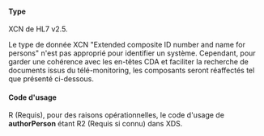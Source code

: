 #### Type

XCN de HL7 v2.5.

Le type de donnée XCN \"Extended composite ID number and name for
persons\" n'est pas approprié pour identifier un système. Cependant,
pour garder une cohérence avec les en-têtes CDA et faciliter la
recherche de documents issus du télé-monitoring, les composants seront
réaffectés tel que présenté ci-dessous.

#### Code d'usage

R (Requis), pour des raisons opérationnelles, le code d'usage de
**authorPerson** étant R2 (Requis si connu) dans XDS.


